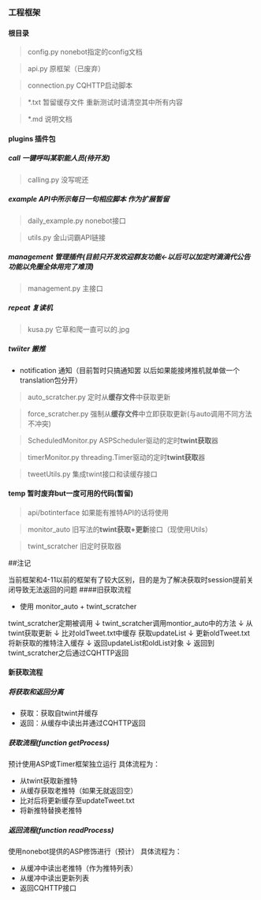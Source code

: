 ### 工程框架

#### 根目录
> config.py nonebot指定的config文档

> api.py 原框架（已废弃）

> connection.py CQHTTP启动脚本

> \*.txt 暂留缓存文件 重新测试时请清空其中所有内容

> \*.md 说明文档

#### plugins **插件包**

##### call **一键呼叫某职能人员(待开发)**
> calling.py 没写呢还

##### example **API中所示每日一句相应脚本 作为扩展暂留**
> daily_example.py nonebot接口

> utils.py 金山词霸API链接

##### management **管理插件(目前只开发欢迎群友功能←以后可以加定时滴滴代公告功能以免圈全体用完了难顶)**
> management.py 主接口

##### repeat **复读机**
>kusa.py 它草和爬一直可以的.jpg

##### twiiter **搬推**
- notification 通知（目前暂时只搞通知罢 以后如果能接烤推机就单做一个translation包分开）
> auto_scratcher.py 定时从**缓存文件**中获取更新

> force_scratcher.py 强制从**缓存文件**中立即获取更新(与auto调用不同方法 不冲突)

> ScheduledMonitor.py ASPScheduler驱动的定时**twint获取**器

> timerMonitor.py threading.Timer驱动的定时**twint获取**器

> tweetUtils.py 集成twint接口和读缓存接口

#### temp **暂时废弃but一度可用的代码(暂留)**
> api/botinterface 如果能有推特API的话将使用

> monitor_auto 旧写法的**twint获取+更新**接口（现使用Utils）

> twint_scratcher 旧定时获取器


##注记

当前框架和4-11以前的框架有了较大区别，目的是为了解决获取时session提前关闭导致无法返回的问题
####旧获取流程
- 使用 monitor_auto + twint_scratcher

twint_scratcher定期被调用
↓
twint_scratcher调用montior_auto中的方法
↓
从twint获取更新
↓
比对oldTweet.txt中缓存 获取updateList
↓
更新oldTweet.txt 将新获取的推特注入缓存
↓
返回updateList和oldList对象
↓
返回到twint_scratcher之后通过CQHTTP返回

#### 新获取流程
##### 将获取和返回分离
- 获取：获取自twint并缓存
- 返回：从缓存中读出并通过CQHTTP返回

##### 获取流程(function getProcess)
预计使用ASP或Timer框架独立运行
具体流程为：

- 从twint获取新推特
- 从缓存获取老推特（如果无就返回空）
- 比对后将更新缓存至updateTweet.txt
- 将新推特替换老推特

##### 返回流程(function readProcess)
使用nonebot提供的ASP修饰进行（预计）
具体流程为：

- 从缓冲中读出老推特（作为推特列表）
- 从缓冲中读出更新列表
- 返回CQHTTP接口
